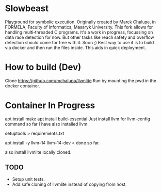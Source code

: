 # Slowbeast

Playground for symbolic execution. Originally created by Marek Chalupa, in FORMELA, Faculty of Informatics, Masaryk University. This fork allows for handling multi-threaded C programs. It's a work in progress, focussing on data race detection for now. But other tasks like reach safety and overflow detection should come for free with it. Soon ;)
Best way to use it is to build via docker and then run the files inside. This aids in quick deployment.

# How to build (Dev)

Clone https://github.com/mchalupa/llvmlite
Run by mounting the pwd in the docker container.

# Container In Progress

apt install make
apt install build-essential
Just install llvm
for llvm-config command
so far I have also installed llvm

setuptools > requirements.txt

apt install -y llvm-14 llvm-14-dev < done so far. 

also install llvmlite locally cloned.

## TODO

- Setup unit tests.
- Add safe cloning of llvmlite instead of copying from host.
